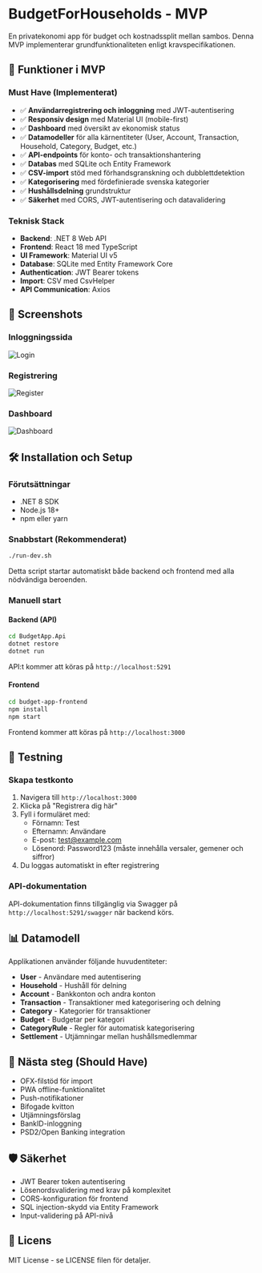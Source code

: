 # BudgetForHouseholds - MVP

En privatekonomi app för budget och kostnadssplit mellan sambos. Denna MVP implementerar grundfunktionaliteten enligt kravspecifikationen.

## 🚀 Funktioner i MVP

### Must Have (Implementerat)
- ✅ **Användarregistrering och inloggning** med JWT-autentisering
- ✅ **Responsiv design** med Material UI (mobile-first)
- ✅ **Dashboard** med översikt av ekonomisk status
- ✅ **Datamodeller** för alla kärnentiteter (User, Account, Transaction, Household, Category, Budget, etc.)
- ✅ **API-endpoints** för konto- och transaktionshantering
- ✅ **Databas** med SQLite och Entity Framework
- ✅ **CSV-import** stöd med förhandsgranskning och dubblettdetektion
- ✅ **Kategorisering** med fördefinierade svenska kategorier
- ✅ **Hushållsdelning** grundstruktur
- ✅ **Säkerhet** med CORS, JWT-autentisering och datavalidering

### Teknisk Stack
- **Backend**: .NET 8 Web API
- **Frontend**: React 18 med TypeScript
- **UI Framework**: Material UI v5
- **Database**: SQLite med Entity Framework Core
- **Authentication**: JWT Bearer tokens
- **Import**: CSV med CsvHelper
- **API Communication**: Axios

## 📱 Screenshots

### Inloggningssida
![Login](https://github.com/user-attachments/assets/c3dfb1ee-c1ed-4085-bbde-12825de63e23)

### Registrering
![Register](https://github.com/user-attachments/assets/fcb1d453-1522-48d4-af43-e4ebc8d5de39)

### Dashboard
![Dashboard](https://github.com/user-attachments/assets/c9d13eca-cf40-42d1-b07a-6703cca79b53)

## 🛠️ Installation och Setup

### Förutsättningar
- .NET 8 SDK
- Node.js 18+
- npm eller yarn

### Snabbstart (Rekommenderat)
```bash
./run-dev.sh
```
Detta script startar automatiskt både backend och frontend med alla nödvändiga beroenden.

### Manuell start

#### Backend (API)
```bash
cd BudgetApp.Api
dotnet restore
dotnet run
```
API:t kommer att köras på `http://localhost:5291`

#### Frontend
```bash
cd budget-app-frontend
npm install
npm start
```
Frontend kommer att köras på `http://localhost:3000`

## 🧪 Testning

### Skapa testkonto
1. Navigera till `http://localhost:3000`
2. Klicka på "Registrera dig här"
3. Fyll i formuläret med:
   - Förnamn: Test
   - Efternamn: Användare  
   - E-post: test@example.com
   - Lösenord: Password123 (måste innehålla versaler, gemener och siffror)
4. Du loggas automatiskt in efter registrering

### API-dokumentation
API-dokumentation finns tillgänglig via Swagger på `http://localhost:5291/swagger` när backend körs.

## 📊 Datamodell

Applikationen använder följande huvudentiteter:
- **User** - Användare med autentisering
- **Household** - Hushåll för delning
- **Account** - Bankkonton och andra konton
- **Transaction** - Transaktioner med kategorisering och delning
- **Category** - Kategorier för transaktioner
- **Budget** - Budgetar per kategori
- **CategoryRule** - Regler för automatisk kategorisering
- **Settlement** - Utjämningar mellan hushållsmedlemmar

## 🔄 Nästa steg (Should Have)

- OFX-filstöd för import
- PWA offline-funktionalitet
- Push-notifikationer
- Bifogade kvitton
- Utjämningsförslag
- BankID-inloggning
- PSD2/Open Banking integration

## 🛡️ Säkerhet

- JWT Bearer token autentisering
- Lösenordsvalidering med krav på komplexitet
- CORS-konfiguration för frontend
- SQL injection-skydd via Entity Framework
- Input-validering på API-nivå

## 📝 Licens

MIT License - se LICENSE filen för detaljer.
